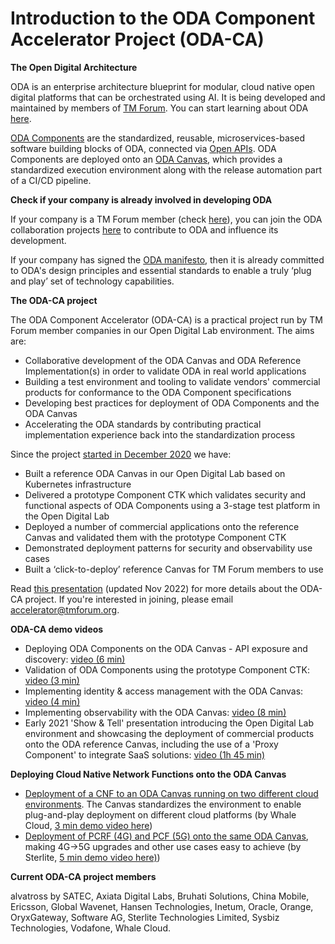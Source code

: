 # Introduction to the ODA Component Accelerator Project (ODA-CA)

**The Open Digital Architecture**

ODA is an enterprise architecture blueprint for modular, cloud native open digital platforms that can be orchestrated using AI.  It is being developed and maintained by members of [TM Forum](https://www.tmforum.org/).  You can start learning about ODA [here](https://www.tmforum.org/oda/).

[ODA Components](https://www.tmforum.org/oda/implementation/technical-architecture-components/) are the standardized, reusable, microservices-based software building blocks of ODA, connected via [Open APIs](https://www.tmforum.org/oda/implementation/open-apis/). ODA Components are deployed onto an [ODA Canvas](https://www.tmforum.org/oda/deployment-runtime/oda-canvas/), which provides a standardized execution environment along with the release automation part of a CI/CD pipeline.

**Check if your company is already involved in developing ODA**

If your company is a TM Forum member (check [here](https://www.tmforum.org/membership/current-members/)), you can join the ODA collaboration projects [here](https://myaccount.tmforum.org/joinproject) to contribute to ODA and influence its development.

If your company has signed the [ODA manifesto](https://www.tmforum.org/oda/open-digital-architecture-open-api-manifesto/), then it is already committed to ODA's design principles and essential standards to enable a truly ‘plug and play’ set of technology capabilities.

**The ODA-CA project**
 
The ODA Component Accelerator (ODA-CA) is a practical project run by TM Forum member companies in our Open Digital Lab environment. The aims are:

* Collaborative development of the ODA Canvas and ODA Reference Implementation(s) in order to validate ODA in real world applications
* Building a test environment and tooling to validate vendors' commercial products for conformance to the ODA Component specifications
* Developing best practices for deployment of ODA Components and the ODA Canvas 
* Accelerating the ODA standards by contributing practical implementation experience back into the standardization process

Since the project [started in December 2020](https://www.tmforum.org/press-and-news/leading-telecoms-companies-collaborating-to-build-market-for-plug-and-play-software/) we have:

* Built a reference ODA Canvas in our Open Digital Lab based on Kubernetes infrastructure
* Delivered a prototype Component CTK which validates security and functional aspects of ODA Components using a 3-stage test platform in the Open Digital Lab
* Deployed a number of commercial applications onto the reference Canvas and validated them with the prototype Component CTK
* Demonstrated deployment patterns for security and observability use cases
* Built a ‘click-to-deploy’ reference Canvas for TM Forum members to use

Read [this presentation](https://github.com/tmforum-oda/oda-ca-docs/blob/master/Presentations/TM%20Forum%20ODA%20Component%20Accelerator%20Briefing%20v29.pptx?raw=true) (updated Nov 2022) for more details about the ODA-CA project.  If you're interested in joining, please email [accelerator@tmforum.org](mailto:accelerator@tmforum.org).

**ODA-CA demo videos**

* Deploying ODA Components on the ODA Canvas - API exposure and discovery: [video (6 min)](https://www.youtube.com/watch?v=e63FGHMeI1M)
* Validation of ODA Components using the prototype Component CTK: [video (3 min)](https://www.youtube.com/watch?v=RyTGzc4pv64&t=1s)
* Implementing identity & access management with the ODA Canvas: [video (4 min)](https://www.youtube.com/watch?v=7VKT_kCYfzE)
* Implementing observability with the ODA Canvas: [video (8 min)](https://www.youtube.com/watch?v=5De54QwrvEM&t=2s)
* Early 2021 'Show & Tell' presentation introducing the Open Digital Lab environment and showcasing the deployment of commercial products onto the ODA reference Canvas, including the use of a 'Proxy Component' to integrate SaaS solutions: [video (1h 45 min)](https://video.ibm.com/channel/24077591/video/lf09c2)

**Deploying Cloud Native Network Functions onto the ODA Canvas**
 
* [Deployment of a CNF to an ODA Canvas running on two different cloud environments](https://github.com/tmforum-oda/oda-ca-docs/blob/master/DTW_Presentations/Whale%20Cloud%20Multi-cloud%20CNF%20deployment%20with%20the%20ODA%20Canvas%20DTW-22.pptx?raw=true). The Canvas standardizes the environment to enable plug-and-play deployment on different cloud platforms (by Whale Cloud, [3 min demo video here](https://iframe.dacast.com/vod/9292f2e21c51139fb9b2ffd6080ab1d6/ecb75692-55a4-2796-7f0a-710ad118b190))
* [Deployment of PCRF (4G) and PCF (5G) onto the same ODA Canvas](https://github.com/tmforum-oda/oda-ca-docs/blob/master/DTW_Presentations/STL_Digital_BSS_Components_Architecture_with_ODA_Canvas.pdf?raw=true), making 4G->5G upgrades and other use cases easy to achieve (by Sterlite, [5 min demo video here)](https://www.tmforum.org/stl-oda-components/))

**Current ODA-CA project members**

alvatross by SATEC, Axiata Digital Labs, Bruhati Solutions, China Mobile, Ericsson, Global Wavenet, Hansen Technologies, Inetum, Oracle, Orange, OryxGateway, Software AG, Sterlite Technologies Limited, Sysbiz Technologies, Vodafone, Whale Cloud.

[comment]: <> (**ODA-CA presentations**)
